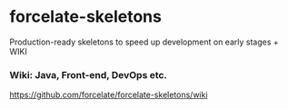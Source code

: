 # forcelate-skeletons
Production-ready skeletons to speed up development on early stages + WIKI

### Wiki: Java, Front-end, DevOps etc. 
https://github.com/forcelate/forcelate-skeletons/wiki
